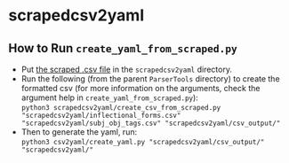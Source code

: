 # scrapedcsv2yaml


## How to Run `create_yaml_from_scraped.py`
- Put [the scraped .csv file](https://github.com/ELF-Lab/BorderLakesMorph/blob/main/Database/inflectional_forms.csv) in the `scrapedcsv2yaml` directory.  
- Run the following (from the parent `ParserTools` directory) to create the formatted csv (for more information on the arguments, check the argument help in `create_yaml_from_scraped.py`):  
`python3 scrapedcsv2yaml/create_csv_from_scraped.py "scrapedcsv2yaml/inflectional_forms.csv" "scrapedcsv2yaml/subj_obj_tags.csv" "scrapedcsv2yaml/csv_output/"`
- Then to generate the yaml, run:  
`python3 csv2yaml/create_yaml.py "scrapedcsv2yaml/csv_output/" "scrapedcsv2yaml/"`